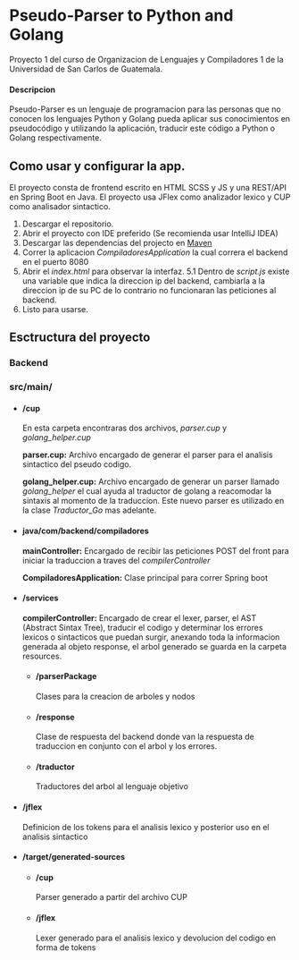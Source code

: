 # Pseudo-Parser to Python and Golang
Proyecto 1 del curso de Organizacion de Lenguajes y Compiladores 1 de la Universidad de San Carlos de Guatemala.

#### Descripcion

Pseudo-Parser es un lenguaje de programacion para las personas que no conocen los lenguajes Python y Golang pueda aplicar sus conocimientos en pseudocódigo y utilizando la aplicación, traducir este código a Python o Golang respectivamente.


## Como usar y configurar la app.

El proyecto consta de frontend escrito en HTML SCSS y JS y una REST/API en Spring Boot en Java. El proyecto usa JFlex como analizador lexico y CUP como analisador sintactico.

1. Descargar el repositorio.
2. Abrir el proyecto con IDE preferido (Se recomienda usar IntelliJ IDEA)
3. Descargar las dependencias del projecto en [Maven](https://youtu.be/91DamlXb7bE)
4. Correr la aplicacion *CompiladoresApplication* la cual correra el backend en el puerto 8080
5. Abrir el *index.html* para observar la interfaz.
	5.1 Dentro de *script.js* existe una variable que indica la direccion ip del backend, cambiarla a la direccion ip de su PC de lo contrario no funcionaran las peticiones al backend.
6. Listo para usarse.

## Esctructura del proyecto
### Backend

### src/main/

- #### /cup

	En esta carpeta encontraras dos archivos, *parser.cup* y *golang_helper.cup*

	**parser.cup:** 	Archivo encargado de generar el parser para el analisis sintactico del pseudo codigo.

	**golang_helper.cup:** Archivo encargado de generar un parser llamado *golang_helper* el cual ayuda al traductor de golang a reacomodar la sintaxis al momento de la traduccion. Este nuevo parser es utilizado en la clase *Traductor_Go* mas adelante.

- #### java/com/backend/compiladores

	**mainController:** Encargado de recibir las peticiones POST del front para iniciar la traduccion a traves del *compilerController*

	**CompiladoresApplication:** Clase principal para correr Spring boot

- #### /services
	**compilerController:** Encargado de crear el lexer, parser, el AST (Abstract Sintax Tree), traducir el codigo y determinar los errores lexicos o sintacticos que puedan surgir, anexando toda la informacion generada al objeto response, el arbol generado se guarda en la carpeta resources.

	- #### /parserPackage
		Clases para la creacion de arboles y nodos
	- #### /response
		Clase de respuesta del backend donde van la respuesta de traduccion en conjunto con el arbol y los errores.
	- #### /traductor
		Traductores del arbol al lenguaje objetivo

- #### /jflex
	Definicion de los tokens para el analisis lexico y posterior uso en el analisis sintactico

- #### /target/generated-sources
	- #### /cup
		Parser generado a partir del archivo CUP
	- #### /jflex
		Lexer generado para el analisis lexico y devolucion del codigo en forma de tokens


